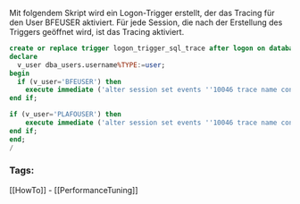Mit folgendem Skript wird ein Logon-Trigger erstellt, der das Tracing für den User BFEUSER aktiviert. Für jede Session, die nach der Erstellung des Triggers geöffnet wird, ist das Tracing aktiviert.

```sql
create or replace trigger logon_trigger_sql_trace after logon on database
declare
  v_user dba_users.username%TYPE:=user;
begin
  if (v_user='BFEUSER') then
    execute immediate ('alter session set events ''10046 trace name context  forever, level 12''');
end if;

if (v_user='PLAFOUSER') then
    execute immediate ('alter session set events ''10046 trace name context forever, level 12''');
end if;
end;
/

```

### Tags:

[[HowTo]] - [[PerformanceTuning]]
